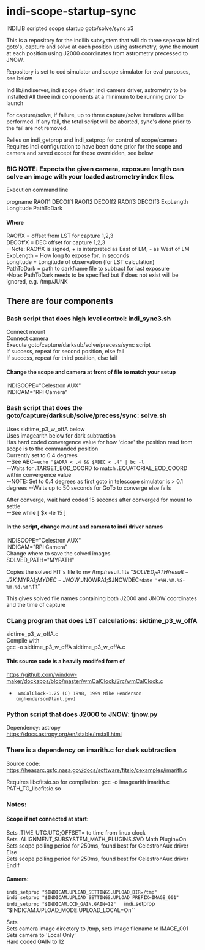# indi-scope-startup-sync
INDILIB scripted scope startup goto/solve/sync x3

This is a repository for the indilib subsystem that will do three seperate blind goto's,
capture and solve at each position using astrometry, sync the mount at each position using J2000 coordinates
from astrometry precessed to JNOW.

Repository is set to ccd simulator and scope simulator for eval purposes, see below

Indilib/indiserver, indi scope driver, indi camera driver, astrometry to be installed
All three indi components at a minimum to be running prior to launch

For capture/solve, if failure, up to three capture/solve iterations will be performed.
If any fail, the total script will be aborted, sync's done prior to the fail are not removed.

Relies on indi_getprop and indi_setprop for control of scope/camera
Requires indi configuration to have been done prior for the scope and camera and saved
except for those overridden, see below

### BIG NOTE: Expects the given camera, exposure length can solve an image with your loaded astrometry index files.

Execution command line

progname RAOff1 DECOff1 RAOff2 DECOff2 RAOff3 DECOff3 ExpLength Longitude PathToDark

#### Where   
RAOffX = offset from LST for capture 1,2,3  
DECOffX = DEC offset for capture 1,2,3  
--Note: RAOffX is signed, + is interpreted as East of LM, - as West of LM  
ExpLength = How long to expose for, in seconds  
Longitude = Longitude of observation (for LST calculation)  
PathToDark = path to darkframe file to subtract for last exposure  
-Note: PathToDark needs to be specified but if does not exist will be ignored, e.g. /tmp/JUNK  


## There are four components

### Bash script that does high level control:  indi_sync3.sh
Connect mount  
Connect camera  
Execute goto/capture/darksub/solve/precess/sync script  
  If success, repeat for second position, else fail  
   If success, repeat for third position, else fail  
#### Change the scope and camera at front of file to match your setup  
INDISCOPE="Celestron AUX"  
INDICAM="RPI Camera"  


### Bash script that does the goto/capture/darksub/solve/precess/sync: solve.sh 
Uses sidtime_p3_w_offA below  
Uses imagearith below for dark subtraction  
Has hard coded convergence value for how 'close' the position read from scope is to the commanded position  
Currently set to 0.4 degrees  
--See    ABC=`echo "$ADRA < .4 && $ADEC < .4" | bc -l`  
--Waits for .TARGET_EOD_COORD to match .EQUATORIAL_EOD_COORD within convergence value  
--NOTE: Set to 0.4 degrees as first goto in telescope simulator is > 0.1 degrees
--Waits up to 50 seconds for GoTo to converge else fails

After converge, wait hard coded 15 seconds after converged for mount to settle  
--See   while [ $x -le 15 ]

#### In the script, change mount and camera to indi driver names  
INDISCOPE="Celestron AUX"  
INDICAM="RPI Camera"  
Change where to save the solved images  
SOLVED_PATH="MYPATH"  

Copies the solved FIT's file to 
  mv /tmp/result.fits "$SOLVED_PATH/result-J2K:$MYRA1;$MYDEC-JNOW:$JNOWRA1;$JNOWDEC-`date "+%H.%M.%S-%m.%d.%Y"`.fit"

This gives solved file names containing both J2000 and JNOW coordinates and the time of capture

### CLang program that does LST calculations: sidtime_p3_w_offA
sidtime_p3_w_offA.c  
Compile with  
 gcc  -o sidtime_p3_w_offA sidtime_p3_w_offA.c  

#### This source code is a heavily modifed form of  
https://github.com/window-maker/dockapps/blob/master/wmCalClock/Src/wmCalClock.c  
 *      wmCalClock-1.25 (C) 1998, 1999 Mike Henderson (mghenderson@lanl.gov)  


### Python script that does J2000 to JNOW: tjnow.py  
Dependency: astropy  
https://docs.astropy.org/en/stable/install.html  


### There is a dependency on imarith.c for dark subtraction  
Source code:  
https://heasarc.gsfc.nasa.gov/docs/software/fitsio/cexamples/imarith.c  

Requires libcfitsio.so for compilation:
gcc -o imagearith imarith.c PATH_TO_libcfitsio.so

### Notes:  
#### Scope if not connected at start:  
Sets .TIME_UTC.UTC;OFFSET= to time from linux clock  
Sets .ALIGNMENT_SUBSYSTEM_MATH_PLUGINS.SVD Math Plugin=On  
Sets scope polling period for 250ms, found best for CelestronAux driver  
Else  
Sets scope polling period for 250ms, found best for CelestronAux driver  
EndIf  

#### Camera:  
  `indi_setprop "$INDICAM.UPLOAD_SETTINGS.UPLOAD_DIR=/tmp"`  
  `indi_setprop "$INDICAM.UPLOAD_SETTINGS.UPLOAD_PREFIX=IMAGE_001"`  
  `indi_setprop "$INDICAM.CCD_GAIN.GAIN=12"  
  `indi_setprop "$INDICAM.UPLOAD_MODE.UPLOAD_LOCAL=On"`  

Sets  
Sets camera image directory to /tmp, sets image filename to IMAGE_001  
Sets camera to 'Local Only'  
Hard coded GAIN to 12  



